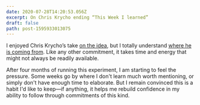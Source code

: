 ```yaml
---
date: 2020-07-28T14:20:53.056Z
excerpt: On Chris Krycho ending “This Week I learned”
draft: false
path: post-1595933013075
---
```

I enjoyed Chris Krycho’s take [on the idea](https://v5.chriskrycho.com/journal/this-week-i-learned/5/), but I totally understand [where he is coming from](https://v5.chriskrycho.com/journal/this-week-i-learned/ending-for-now/). Like any other commitment, it takes time and energy that might not always be readily available. 

After four months of running this experiment, I am starting to feel the pressure. Some weeks go by where I don't learn much worth mentioning, or simply don't have enough time to elaborate. But I remain convinced this is a habit I'd like to keep—if anything, it helps me rebuild confidence in my ability to follow through commitments of this kind.

